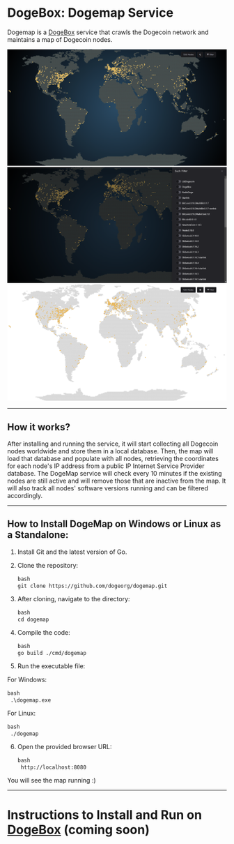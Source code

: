 # DogeBox: Dogemap Service

Dogemap is a [DogeBox](https://github.com/dogeorg/dogeboxd) service that crawls the Dogecoin network and maintains a map of Dogecoin nodes.

![Dogebox Logo](/docs/dogemap1.png)
![Dogebox Logo](/docs/dogemap2.png)
![Dogebox Logo](/docs/dogemap3.png)

---

## How it works?

After installing and running the service, it will start collecting all Dogecoin nodes worldwide and store them in a local database. Then, the map will load that database and populate with all nodes, retrieving the coordinates for each node's IP address from a public IP Internet Service Provider database. The DogeMap service will check every 10 minutes if the existing nodes are still active and will remove those that are inactive from the map. It will also track all nodes' software versions running and can be filtered accordingly.

---

## How to Install DogeMap on Windows or Linux as a Standalone:

1. Install Git and the latest version of Go.
2. Clone the repository:

   ```
   bash
   git clone https://github.com/dogeorg/dogemap.git
   ```

3. After cloning, navigate to the directory:

   ```
   bash
   cd dogemap
   ```

4. Compile the code:

   ```
   bash
   go build ./cmd/dogemap
   ```

5. Run the executable file:

 For Windows:

   ```
   bash
    .\dogemap.exe
   ```

For Linux:

   ```
   bash
    ./dogemap
   ```

6. Open the provided browser URL:

   ```
   bash
    http://localhost:8080
   ```

You will see the map running :)

---

# Instructions to Install and Run on [DogeBox](https://github.com/dogeorg/dogeboxd) (coming soon)

